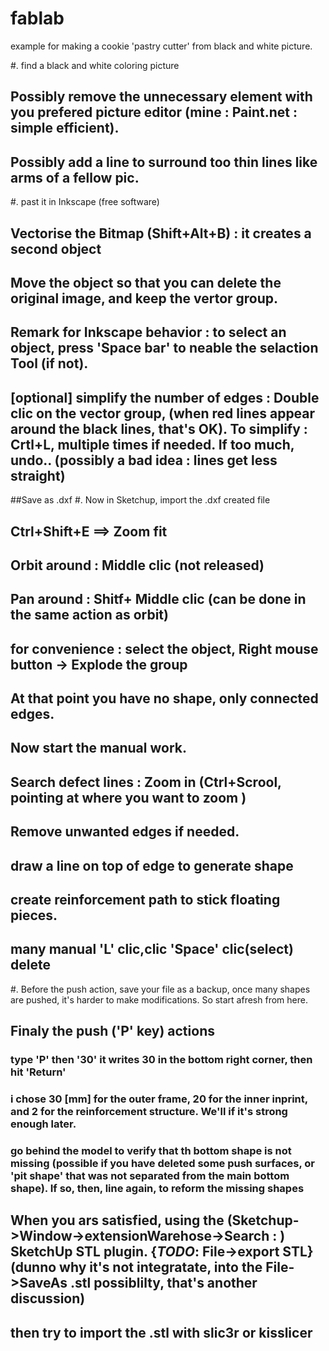 # fablab
example for making a cookie 'pastry cutter' from black and white picture.

#. find a black and white coloring picture
## Possibly remove the unnecessary element with you prefered picture editor (mine : Paint.net : simple efficient). 
## Possibly add a line to surround too thin lines like arms of a fellow pic.
#. past it in Inkscape (free software) 
## Vectorise the Bitmap (Shift+Alt+B) : it creates a second object
## Move the object so that you can delete the original image, and keep the vertor group. 
## Remark for Inkscape behavior : to select an object, press 'Space bar' to neable the selaction Tool (if not).
## [optional] simplify the number of edges : Double clic on the vector group, (when red lines appear around the black lines, that's OK). To simplify : Crtl+L, multiple times if needed. If too much, undo.. (possibly a bad idea : lines get less straight)
##Save as .dxf 
#. Now in Sketchup, import the .dxf created file
## Ctrl+Shift+E ==> Zoom fit
## Orbit around : Middle clic (not released) 
## Pan around : Shitf+ Middle clic (can be done in the same action as orbit)
## for convenience : select the object, Right mouse button -> Explode the group
## At that point you have no shape, only connected edges.
## Now start the manual work. 
## Search defect lines : Zoom in (Ctrl+Scrool, pointing at where you want to zoom ) 
## Remove unwanted edges if needed.	
## draw a line on top of edge to generate shape
## create reinforcement path to stick floating pieces.
## many manual 'L' clic,clic 'Space' clic(select) delete

#. Before the push action, save your file as a backup, once many shapes are pushed, it's harder to make modifications. So start afresh from here.
## Finaly the push ('P' key) actions
### type 'P' then '30' it writes 30 in the bottom right corner, then hit 'Return'
### i chose 30 [mm] for the outer frame, 20 for the inner inprint, and 2 for the reinforcement structure. We'll if it's strong enough later.
### go behind the model to verify that th bottom shape is not missing (possible if you have deleted some push surfaces, or 'pit shape' that was not separated from the main bottom shape). If so, then, line again, to reform the missing shapes
## When you ars satisfied, using the (Sketchup->Window->extensionWarehose->Search : ) SketchUp STL plugin. {_TODO_: File->export STL} (dunno why it's not integratate, into the File->SaveAs .stl possiblilty, that's another discussion)
## then try to import the .stl with slic3r or kisslicer

